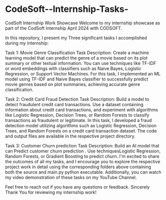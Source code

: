 # CodeSoft--Internship-Tasks-
CodSoft Internship Work Showcase
Welcome to my internship showcase as part of the CodSoft Internship April 2024 with CODSOFT.

In this repository, I present my Three significant tasks I accomplished during my internship:

Task 1: Movie Genre Classification
Task Description: Create a machine learning model that can predict the genre of a movie based on its plot summary or other textual information. You can use techniques like TF-IDF or word embeddings with classifiers such as Naive Bayes, Logistic Regression, or Support Vector Machines.
For this task, I implemented an ML model using TF-IDF and Naive Bayes classifier to successfully predict movie genres based on plot summaries, achieving accurate genre classification.

Task 2: Credit Card Fraud Detection
Task Description: Build a model to detect fraudulent credit card transactions. Use a dataset containing information about credit card transactions, and experiment with algorithms like Logistic Regression, Decision Trees, or Random Forests to classify transactions as fraudulent or legitimate.
In this task, I developed a fraud detection model utilizing algorithms such as Logistic Regression, Decision Trees, and Random Forests on a credit card transaction dataset. The code and output files are available in the respective project directory.

Task 3: Customer Churn prediction
Task Description: Build an AI model that can Predict customer churn prediction . Use techniquesLogistic Regression, Random Forests, or Gradient Boosting to predict churn.
I'm excited to share the outcomes of all my tasks, and I encourage you to explore the respective project work in detail using the corresponding folders above containing both the source and main.py python executable. Additionally, you can watch my video demonstration of these tasks on my YouTube Channel.

Feel free to reach out if you have any questions or feedback. Sincerely Thank You for reviewing my internship work!
